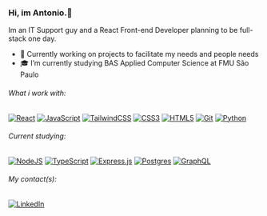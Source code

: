 ### Hi, im Antonio.👋

Im an IT Support guy and a React Front-end Developer planning to be full-stack one day.
- 📖 Currently working on projects to facilitate my needs and people needs
- 🎓 I’m currently studying BAS Applied Computer Science at FMU São Paulo

###### What i work with:
[![React](https://img.shields.io/badge/react-%2320232a.svg?style=for-the-badge&logo=react&logoColor=%2361DAFB)](https://github.com/acpereiraz/#)  [![JavaScript](https://img.shields.io/badge/javascript-%23323330.svg?style=for-the-badge&logo=javascript&logoColor=%23F7DF1E)](https://github.com/acpereiraz/#)  [![TailwindCSS](https://img.shields.io/badge/tailwindcss-%2338B2AC.svg?style=for-the-badge&logo=tailwind-css&logoColor=white)](https://github.com/acpereiraz/#)  [![CSS3](https://img.shields.io/badge/css3-%231572B6.svg?style=for-the-badge&logo=css3&logoColor=white)](https://github.com/acpereiraz/#)  [![HTML5](https://img.shields.io/badge/html5-%23E34F26.svg?style=for-the-badge&logo=html5&logoColor=white)](https://github.com/acpereiraz/#)  [![Git](https://img.shields.io/badge/git-%23F05033.svg?style=for-the-badge&logo=git&logoColor=white)](https://github.com/acpereiraz/#)  [![Python](https://img.shields.io/badge/python-3670A0?style=for-the-badge&logo=python&logoColor=ffdd54)](https://github.com/acpereiraz/#)
###### Current studying:
[![NodeJS](https://img.shields.io/badge/node.js-6DA55F?style=for-the-badge&logo=node.js&logoColor=white)](https://github.com/acpereiraz/#) [![TypeScript](https://img.shields.io/badge/typescript-%23007ACC.svg?style=for-the-badge&logo=typescript&logoColor=white)](https://github.com/acpereiraz/#) [![Express.js](https://img.shields.io/badge/express.js-%23404d59.svg?style=for-the-badge&logo=express&logoColor=%2361DAFB)](https://github.com/acpereiraz/#) [![Postgres](https://img.shields.io/badge/postgres-%23316192.svg?style=for-the-badge&logo=postgresql&logoColor=white)](https://github.com/acpereiraz/#) [![GraphQL](https://img.shields.io/badge/-GraphQL-E10098?style=for-the-badge&logo=graphql&logoColor=white)](https://github.com/acpereiraz/#)

###### My contact(s):
[![LinkedIn](https://img.shields.io/badge/linkedin-%230077B5.svg?style=for-the-badge&logo=linkedin&logoColor=white)](https://www.linkedin.com/in/acpereiraz)
